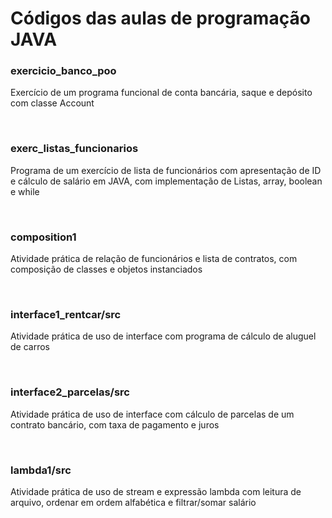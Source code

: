 <h1>Códigos das aulas de programação JAVA</h1>
<h3>exercicio_banco_poo</h3>
<p>Exercício de um programa funcional de conta bancária, saque e depósito com classe Account </p>
<br>
<h3>exerc_listas_funcionarios</h3>
<p>Programa de um exercício de lista de funcionários com apresentação de ID e cálculo de salário em JAVA, com implementação de Listas, array, boolean e while
</p> 
<br>
<h3>composition1</h3>
<p>Atividade prática de relação de funcionários e lista de contratos, com composição de classes e objetos instanciados
</p>
<br>
<h3>interface1_rentcar/src</h3>
<p>Atividade prática de uso de interface
  com programa de cálculo de aluguel de carros
</p>
<br>
<h3>interface2_parcelas/src</h3>
<p>Atividade prática de uso de interface
com cálculo de parcelas de um contrato bancário, com taxa de pagamento e juros
</p>
<br>
<h3>lambda1/src</h3>
<p>Atividade prática de uso de stream e expressão lambda
com leitura de arquivo, ordenar em ordem alfabética e filtrar/somar salário 
</p>
<br>
